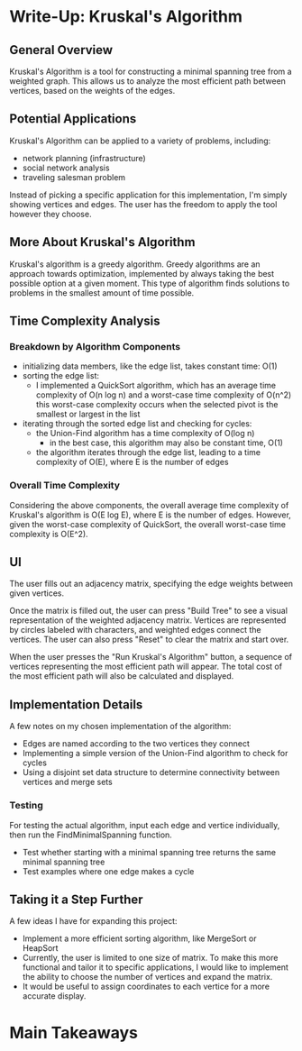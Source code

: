 # Write-Up: Kruskal's Algorithm

## General Overview
Kruskal's Algorithm is a tool for constructing a minimal spanning tree from a weighted graph.
This allows us to analyze the most efficient path between vertices, based on the weights of the edges.

## Potential Applications
Kruskal's Algorithm can be applied to a variety of problems, including:

- network planning (infrastructure)
- social network analysis
- traveling salesman problem

Instead of picking a specific application for this implementation, I'm simply showing vertices
and edges. The user has the freedom to apply the tool however they choose.

## More About Kruskal's Algorithm
Kruskal's algorithm is a greedy algorithm. Greedy algorithms are an approach towards optimization, 
implemented by always taking the best possible option at a given moment. 
This type of algorithm finds solutions to problems in the smallest amount of time possible.

## Time Complexity Analysis
### Breakdown by Algorithm Components
- initializing data members, like the edge list, takes constant time: O(1)
- sorting the edge list:
    - I implemented a QuickSort algorithm, which has an average time complexity of O(n log n) and a worst-case time complexity of O(n^2)
        this worst-case complexity occurs when the selected pivot is the smallest or largest in the list
- iterating through the sorted edge list and checking for cycles:
    - the Union-Find algorithm has a time complexity of O(log n)
        - in the best case, this algorithm may also be constant time, O(1)
    - the algorithm iterates through the edge list, leading to a time complexity of O(E), where E is the number of edges

### Overall Time Complexity
Considering the above components, the overall average time complexity of Kruskal's algorithm is O(E log E), where E is the number of edges.
However, given the worst-case complexity of QuickSort, the overall worst-case time complexity is O(E^2).

## UI
The user fills out an adjacency matrix, specifying the edge weights between given vertices.

Once the matrix is filled out, the user can press "Build Tree" to see a visual representation of the weighted adjacency matrix.
Vertices are represented by circles labeled with characters, and weighted edges connect the vertices.
The user can also press "Reset" to clear the matrix and start over.

When the user presses the "Run Kruskal's Algorithm" button, a sequence of vertices representing the most efficient path will appear.
The total cost of the most efficient path will also be calculated and displayed.

## Implementation Details
A few notes on my chosen implementation of the algorithm:

- Edges are named according to the two vertices they connect
- Implementing a simple version of the Union-Find algorithm to check for cycles
- Using a disjoint set data structure to determine connectivity between vertices and merge sets

### Testing
For testing the actual algorithm, input each edge and vertice individually, then run the FindMinimalSpanning function.
- Test whether starting with a minimal spanning tree returns the same minimal spanning tree
- Test examples where one edge makes a cycle

## Taking it a Step Further
A few ideas I have for expanding this project:

- Implement a more efficient sorting algorithm, like MergeSort or HeapSort
- Currently, the user is limited to one size of matrix. To make this more functional
and tailor it to specific applications, I would like to implement the ability to 
choose the number of vertices and expand the matrix.
- It would be useful to assign coordinates to each vertice for a more accurate display.

# Main Takeaways